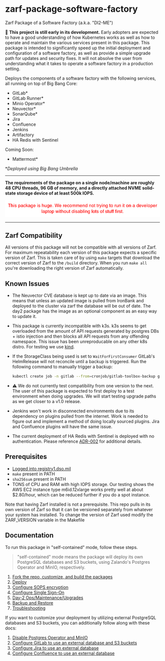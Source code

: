 # zarf-package-software-factory
Zarf Package of a Software Factory (a.k.a. "DI2-ME")

:construction: **This project is still early in its development.** Early adopters are expected to have a good understanding of how Kubernetes works as well as how to operate and maintain the various services present in this package. This package is intended to significantly speed up the initial deployment and configuration of a software factory, as well as provide a simple upgrade path for updates and security fixes. It will not absolve the user from understanding what it takes to operate a software factory in a production setting.

Deploys the components of a software factory with the following services, all running on top of Big Bang Core:

- GitLab*
- GitLab Runner*
- Minio Operator*
- Neuvector*
- SonarQube*
- Jira
- Confluence
- Jenkins
- Artifactory
- HA Redis with Sentinel

Coming Soon:

- Mattermost*

**Deployed using Big Bang Umbrella*

---

**The requirements of the package on a single node/machine are roughly 48 CPU threads, 96 GB of memory, and a directly attached NVME solid-state storage device of at least 500k IOPS.**

![warning](img/warning.png)

---

## Zarf Compatibility
All versions of this package will not be compatible with all versions of Zarf. For maximum repeatability each version of this package expects a specific version of Zarf. This is taken care of by using `make` targets that download the correct version of Zarf to the `/build` directory. When you run `make all` you're downloading the right version of Zarf automatically.

## Known Issues

- The Neuvector CVE database is kept up to date via an image. This means that unless an updated image is pulled from IronBank and deployed to the cluster via zarf the database will be out of date. The day2 package has the image as an optional component as an easy way to update it.

- This package is currently incompatible with k3s. k3s seems to get overloaded from the amount of API requests generated by postgres DBs + istio injection and then blocks all API requests from any offending namespace. This issue has been unreproducable on any other k8s distro. For testing we use [kind](https://kind.sigs.k8s.io/).

- If the StorageClass being used is set to `WaitForFirstConsumer` GitLab's HelmRelease will not reconcile until a backup is triggered. Run the following command to manually trigger a backup:

    ```bash
    kubectl create job -n gitlab --from=cronjob/gitlab-toolbox-backup gitlab-toolbox-backup-manual
    ```

- :warning: We do not currently test compatibility from one version to the next. The user of this package is expected to first deploy to a test environment when doing upgrades. We will start testing upgrade paths as we get closer to a v1.0 release.

- Jenkins won't work in disconnected environments due to its dependency on plugins pulled from the internet. Work is needed to figure out and implement a method of doing locally sourced plugins. Jira and Confluence plugins will have the same issue.

- The current deployment of HA Redis with Sentinel is deployed with no authentication. Please reference [ADR-002](doc/adr/0002-switch-to-authless-ha-redis.md) for additional details.

## Prerequisites

- [Logged into registry1.dso.mil](https://docs.zarf.dev/docs/the-zarf-cli/cli-commands/zarf_tools_registry_login)
- `make` present in PATH
- `sha256sum` present in PATH
- TONS of CPU and RAM with high IOPS storage. Our testing shows the AWS EC2 instance type m6id.12xlarge works pretty well at about $2.80/hour, which can be reduced further if you do a spot instance.

Note that having Zarf installed is not a prerequisite. This repo pulls in its own version of Zarf so that it can be versioned separately from whatever your system has installed. To change the version of Zarf used modify the ZARF_VERSION variable in the Makefile

## Documentation

To run this package in "self-contained" mode, follow these steps.

> "self-contained" mode means the package will deploy its own PostgreSQL databases and S3 buckets, using Zalando's Postgres Operator and MinIO, respectively.

1. [Fork the repo, customize, and build the packages](doc/fork-and-build.md)
1. [Deploy](doc/deploy.md)
1. [Configure SOPS encryption](doc/sops.md)
1. [Configure Single Sign-On](doc/sso.md)
1. [Day-2 Ops/Maintenance/Upgrades](doc/day2.md)
1. [Backup and Restore](doc/backup-and-restore/README.md)
1. [Troubleshooting](doc/troubleshooting.md)

If you want to customize your deployment by utilizing external PostgreSQL databases and S3 buckets, you can additionally follow along with these docs:

1. [Disable Postgres Operator and MinIO](doc/disable-postgres-operator-and-minio.md)
1. [Configure GitLab to use an external database and S3 buckets](doc/configure-gitlab-to-use-an-external-database-and-s3-buckets.md)
1. [Configure Jira to use an external database](doc/configure-jira-to-use-an-external-database.md)
1. [Configure Confluence to use an external database](doc/configure-confluence-to-use-an-external-database.md)
